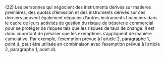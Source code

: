 (22) Les personnes qui négocient des instruments dérivés sur matières premières, des quotas d’émission et des instruments dérivés sur ces derniers peuvent également négocier d’autres instruments financiers dans le cadre de leurs activités de gestion du risque de trésorerie commercial pour se protéger de risques tels que les risques de taux de change. Il est donc important de préciser que les exemptions s’appliquent de manière cumulative. Par exemple, l’exemption prévue à l’article 2, paragraphe 1, point j), peut être utilisée en combinaison avec l’exemption prévue à l’article 2, paragraphe 1, point d).
